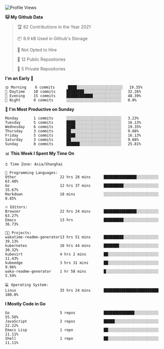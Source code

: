 <!--START_SECTION:waka-->
![Profile Views](http://img.shields.io/badge/Profile%20Views-163-blue)

**🐱 My Github Data** 

> 🏆 82 Contributions in the Year 2021
 > 
> 📦 8.9 kB Used in Github's Storage 
 > 
> 🚫 Not Opted to Hire
 > 
> 📜 12 Public Repositories 
 > 
> 🔑 5 Private Repositories  
 > 
**I'm an Early 🐤** 

```text
🌞 Morning    6 commits      ████░░░░░░░░░░░░░░░░░░░░░   19.35% 
🌆 Daytime    10 commits     ████████░░░░░░░░░░░░░░░░░   32.26% 
🌃 Evening    15 commits     ████████████░░░░░░░░░░░░░   48.39% 
🌙 Night      0 commits      ░░░░░░░░░░░░░░░░░░░░░░░░░   0.0%

```
📅 **I'm Most Productive on Sunday** 

```text
Monday       1 commits      ░░░░░░░░░░░░░░░░░░░░░░░░░   3.23% 
Tuesday      5 commits      ████░░░░░░░░░░░░░░░░░░░░░   16.13% 
Wednesday    6 commits      ████░░░░░░░░░░░░░░░░░░░░░   19.35% 
Thursday     3 commits      ██░░░░░░░░░░░░░░░░░░░░░░░   9.68% 
Friday       5 commits      ████░░░░░░░░░░░░░░░░░░░░░   16.13% 
Saturday     3 commits      ██░░░░░░░░░░░░░░░░░░░░░░░   9.68% 
Sunday       8 commits      ██████░░░░░░░░░░░░░░░░░░░   25.81%

```


📊 **This Week I Spent My Time On** 

```text
⌚︎ Time Zone: Asia/Shanghai

💬 Programming Languages: 
Other                    22 hrs 28 mins      ███████████████░░░░░░░░░░   63.48% 
Go                       12 hrs 37 mins      █████████░░░░░░░░░░░░░░░░   35.67% 
Markdown                 18 mins             ░░░░░░░░░░░░░░░░░░░░░░░░░   0.85%

🔥 Editors: 
Browser                  22 hrs 24 mins      ███████████████░░░░░░░░░░   63.27% 
Emacs                    13 hrs              █████████░░░░░░░░░░░░░░░░   36.73%

🐱‍💻 Projects: 
wakatime-readme-generator13 hrs 51 mins      █████████░░░░░░░░░░░░░░░░   39.13% 
kubernetes               10 hrs 44 mins      ███████░░░░░░░░░░░░░░░░░░   30.32% 
kubevirt                 4 hrs 2 mins        ██░░░░░░░░░░░░░░░░░░░░░░░   11.43% 
kubeedge                 3 hrs 31 mins       ██░░░░░░░░░░░░░░░░░░░░░░░   9.96% 
waka-readme-generator    1 hr 58 mins        █░░░░░░░░░░░░░░░░░░░░░░░░   5.59%

💻 Operating System: 
Linux                    35 hrs 24 mins      █████████████████████████   100.0%

```

**I Mostly Code in Go** 

```text
Go                       5 repos             ██████████████░░░░░░░░░░░   55.56% 
JavaScript               2 repos             █████░░░░░░░░░░░░░░░░░░░░   22.22% 
Emacs Lisp               1 repo              ██░░░░░░░░░░░░░░░░░░░░░░░   11.11% 
Shell                    1 repo              ██░░░░░░░░░░░░░░░░░░░░░░░   11.11%

```



<!--END_SECTION:waka-->
